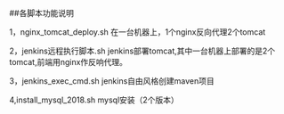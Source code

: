##各脚本功能说明

1，nginx_tomcat_deploy.sh  在一台机器上，1个nginx反向代理2个tomcat


2，jenkins远程执行脚本.sh  jenkins部署tomcat,其中一台机器上部署的是2个tomcat,前端用nginx作反响代理。

3，jenkins_exec_cmd.sh   jenkins自由风格创建maven项目

4,install_mysql_2018.sh	 mysql安装（2个版本）
